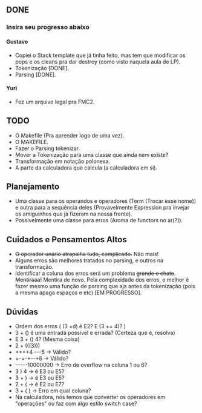 ## DONE
### Insira seu progresso abaixo
#### Gustavo
- Copiei o Stack template que já tinha feito, mas tem que modificar os pops e os
cleans pra dar destroy (como visto naquela aula de LP).
- Tokenização [DONE].
- Parsing [DONE].

#### Yuri
- Fez um arquivo legal pra FMC2.

## TODO
- O Makefile (Pra aprender logo de uma vez).
- O MAKEFILE.
- Fazer o Parsing tokenizar.
- Mover a Tokenização para uma classe que ainda nem existe?
- Transformação em notação polonesa.
- A parte da calculadora que calcula (a calculadora em si).

## Planejamento
- Uma classe para os operandos e operadores (Term (Trocar esse nome)) e outra
para a sequência deles (Provavelmente Expression pra invejar os amiguinhos que
já fizeram na nossa frente).
- Possivelmente uma classe para erros (Aroma de functors no ar(?)).

## Cuidados e Pensamentos Altos
- ~~O operador unário atrapalha tudo, complicado.~~ Não mais!
- Alguns erros são melhores tratados no parsing, e outros na transformação.
- Identificar a coluna dos erros será um problema ~~grande e chato~~. ~~Mentiraaa!~~
Mentira de novo. Pela complexidade dos erros, o melhor é fazer mesmo uma função de
parsing que aja antes da tokenização (pois a mesma apaga espaços e etc) [EM PROGRESSO].

## Dúvidas
- Ordem dos erros ( (3 +d) é E2? E (3 += 4)? )
- 3 + () é uma entrada possível e errada? (Certeza que é, resolva)
- E 3 + () 4? (Mesma coisa)
- 2 + (((3)))
- ++++4 ---5 -> Válido?
- +-+-+--+6 -> Válido?
- -----10000000 -> Erro de overflow na coluna 1 ou 6?
- 3 ) 4 -> é E3 ou E5?
- 3 + ) -> é E3 ou E5?
- 2 + ( -> é E2 ou E7?
- 3 + ( ) -> Erro em qual coluna?
- Na calculadora, nós temos que converter os operadores em "operações" ou faz
com algo estilo switch case?
